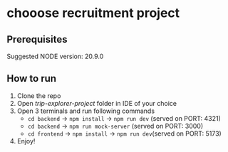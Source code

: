 # chooose recruitment project

## Prerequisites

Suggested NODE version: 20.9.0

## How to run

1. Clone the repo
2. Open _trip-explorer-project_ folder in IDE of your choice
3. Open 3 terminals and run following commands
   - `cd backend` -> `npm install` -> `npm run dev` (served on PORT: 4321)
   - `cd backend` -> `npm run mock-server` (served on PORT: 3000)
   - `cd frontend` -> `npm install` -> `npm run dev`(served on PORT: 5173)
4. Enjoy!

